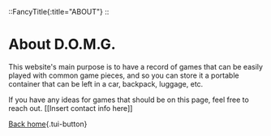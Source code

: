 ::FancyTitle{:title="ABOUT"}
::

# About D.O.M.G.

This website's main purpose is to have a record of games that can be easily played with common game pieces, and so you can store it a portable container that can be left in a car, backpack, luggage, etc.

If you have any ideas for games that should be on this page, feel free to reach out. [[Insert contact info here]]

[Back home](/){.tui-button}
